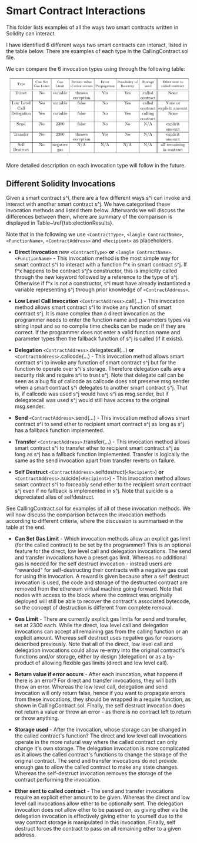 # Smart Contract Interactions
This folder lists examples of all the ways two smart contracts written in Solidity can interact.

I have identified 6 different ways two smart contracts can interact, listed in the table below. There are examples of each type in the CallingContract.sol file. 

We can compare the 6 invocation types using through the following table:

![Invocation comparison](SolidityInvocations.png)

More detailed description on each invocation type will follow in the future.


## Different Solidity Invocations


Given a smart contract s^i, there are a few different ways s^i can invoke and interact with another smart contract s^j. We have categorised these invocation methods and listed them below. Afterwards we will discuss the differences between them, where are summary of the comparison is displayed in Table~\ref{tab:electionResults}. 

Note that in the following we use `<ContractType>`, `<langle ContractName>`, `<FunctionName>`, `<ContractAddress>` and `<Recipient>` as placeholders.

* __Direct Invocation__  new `<ContractType>` __or__ `<langle ContractName>`.`<FunctionName>` -  This invocation method is the most simple way for smart contract s^i to interact with a function f^x in smart contract s^j. If f^x happens to be contract s^j's constructor, this is implicitly called through the new keyword followed by a reference to the type of s^j. Otherwise if f^x is not a constructor,  s^i must have already instantiated a variable representing s^j through prior knowledge of `<ContractAddress>`. 

* __Low Level Call Invocation__ `<ContractAddress>`.call(...) - This invocation method  allows smart contract s^i to invoke any function of smart contract s^j. It is more complex than a direct invocation as the programmer needs to enter the function name and parameters types via string input and so no complie time checks can be made on if they are correct. If the programmer does not enter a valid function name and parameter types then the fallback function of s^j is called (if it exists).

*  __Delegation__ `<ContractAddress>`.delegatecall(...) __or__ `<ContractAddress>`.callcode(...) -  This invocation method allows smart contract s^i to invoke any function of smart contract s^j but for the function to operate over s^i's storage. Therefore delegation calls are a security risk and require s^i to trust s^j. Note that delegate call can be seen as a bug fix of callcode as callcode does not preserve msg.sender when a smart contract s^i delegates to another smart contract s^j. That is, if callcode was used s^j would have s^i as msg.sender, but if delegatecall was used s^j would still have access to the original msg.sender.  

* __Send__ `<ContractAddress>`.send(...) - This invocation method allows smart contract s^i to send ether to recipient smart contract s^j as long as s^j has a fallback function implemented.

* __Transfer__ `<ContractAddress>`.transfer(...) - This invocation method allows smart contract s^i to transfer ether to recipient  smart contract s^j as long as s^j has a fallback function implemented.  Transfer is logically the same as the send invocation apart from transfer reverts on failure.

* __Self Destruct__ `<ContractAddress>`.selfdestruct(`<Recipient>`) __or__ `<ContractAddress>`.suicide(`<Recipient>`) - This invocation method allows smart contract s^i to forceably send ether to the recipient smart contract s^j even if no fallback is implemented in s^j. Note that suicide is a depreciated alias of selfdestruct.


See CallingContract.sol for examples of all of these invocation methods. 
We will now discuss the comparison between the invocation methods according to different criteria, where the discussion is summarised in the table at the end.

* __Can Set Gas Limit__ - Which invocation methods allow an explicit gas limit (for the called contract) to be set by the programmer? This is an optional feature for the direct, low level call and delegation invocations. The send and transfer invocations have a preset gas limit. Whereas no additional gas is needed for the self destruct invocation - instead users are "rewarded" for self-destructing their contracts with a negative gas cost for using this invocation. A reward is given because after a self destruct invocation is used, the code and storage of the destructed contract are removed from the ethereum virtual machine going forward. Note that nodes with access to the block where the contract was originally deployed will still be able to recover the contract's associated bytecode, so the concept of destruction is different from complete removal.

* __Gas Limit__ - There are currently explicit gas limits for send and transfer, set at 2300 each. While the direct, low level call and delegation invocations can accept all remaining  gas from the calling function or an explicit amount. Whereas self destruct uses negative gas for reasons described previously. Note that all of the direct, low level call and delegation invocations could allow re-entry into the original contract's functions and/or storage, either by design (delegation) or as a by-product of allowing flexible gas limits (direct and low level call).

* __Return value if error occurs__ - After each invocation, what happens if there is an error? For direct and transfer invocations, they will both throw an error. Whereas the low level call, delegation and send invocation will only return false, hence if you want to propagate errors from these invocations, they should be wrapped in a require function, as shown in CallingContract.sol. Finally, the self destruct invocation does not return a value or throw an error - as there is no contract left to return or throw anything.

* __Storage used__ - After the invocation, whose storage can be changed in the called contract's function? The direct and low level call invocations operate in the more natural way where the called contract can only change it's own storage. The delegation invocation is more complicated as it allows the called contract's functions to change the storage of the original contract. The send and transfer invocations do not provide enough gas to allow the called contract to make any state changes. Whereas the self-destruct invocation removes the storage of the contract performing the invocation.

* __Ether sent to called contract__ - The send and transfer invocations require an explicit ether amount to be given. Whereas the direct and low level call invocations allow ether to be optionally sent.
The delegation invocation does not allow ether to be passed on, as giving ether via the delegation invocation is effectively giving ether to yourself due to the way contract storage is manipulated in this invocation. Finally, self destruct forces the contract to pass on all remaining ether to a given address. 

